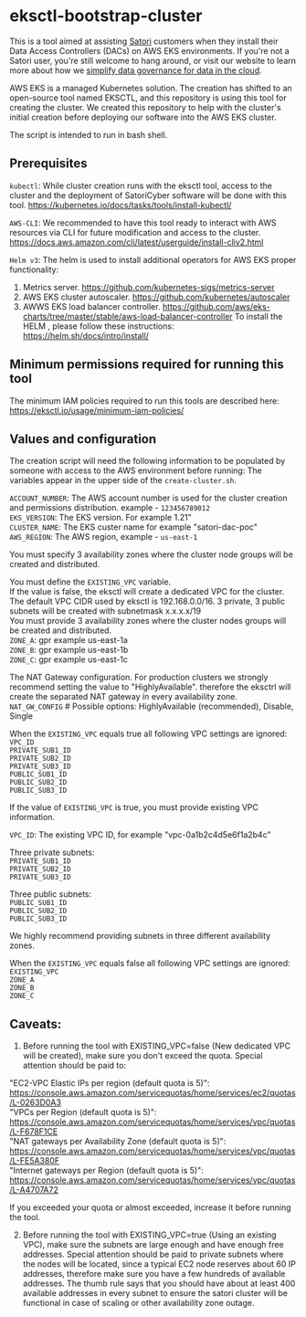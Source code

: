 # eksctl-bootstrap-cluster

This is a tool aimed at assisting [Satori](https://satoricyber.com) customers when they install their Data Access Controllers (DACs) on AWS EKS environments. If you're not a Satori user, you're still welcome to hang around, or visit our website to learn more about how we [simplify data governance for data in the cloud](https://satoricyber.com).

AWS EKS is a managed Kubernetes solution. The creation has shifted to an open-source tool named EKSCTL, and this repository is using this tool for creating the cluster. We created this repository to help with the cluster's initial creation before deploying our software into the AWS EKS cluster.

The script is intended to run in bash shell.
## Prerequisites
`kubectl`: While cluster creation runs with the eksctl tool, access to the cluster and the deployment of SatoriCyber software will be done with this tool.
https://kubernetes.io/docs/tasks/tools/install-kubectl/

`AWS-CLI`: We recommended to have this tool ready to interact with AWS resources via CLI for future modification and access to the cluster.
https://docs.aws.amazon.com/cli/latest/userguide/install-cliv2.html

`Helm v3`: The helm is used to install additional operators for AWS EKS proper functionality:
  1. Metrics server. https://github.com/kubernetes-sigs/metrics-server
  2. AWS EKS cluster autoscaler. https://github.com/kubernetes/autoscaler
  3. AWWS EKS load balancer controller.  https://github.com/aws/eks-charts/tree/master/stable/aws-load-balancer-controller
To install the HELM , please follow these instructions: https://helm.sh/docs/intro/install/

## Minimum permissions required for running this tool
   The minimum IAM policies required to run this tools are described here: https://eksctl.io/usage/minimum-iam-policies/

## Values and configuration

The creation script will need the following information to be populated by someone with access to the AWS environment before running:
The variables appear in the upper side of the `create-cluster.sh`.

`ACCOUNT_NUMBER`: The AWS account number is used for the cluster creation and permissions distribution.
example - `123456789012`  
`EKS_VERSION`: The EKS version. For example 1.21"  
`CLUSTER_NAME`: The EKS custer name for example "satori-dac-poc"  
`AWS_REGION`: The AWS region, example - `us-east-1`  
  
You must specify 3 availability zones where the cluster node groups will be created and distributed.  
  
  
You must define the `EXISTING_VPC` variable.  
If the value is false, the eksctl will create a dedicated VPC for the cluster. The default VPC CIDR used by eksctl is 192.168.0.0/16. 3 private, 3 public subnets will be created with subnetmask x.x.x.x/19  
You must provide 3 availability zones where the cluster nodes groups will be created and distributed.  
`ZONE_A`: gpr example us-east-1a  
`ZONE_B`: gpr example us-east-1b  
`ZONE_C`: gpr example us-east-1c  
  
The NAT Gateway configuration. For production clusters we strongly recommend setting the value to "HighlyAvailable". therefore the eksctrl will create the separated NAT gateway in every availability zone.  
`NAT_GW_CONFIG` # Possible options: HighlyAvailable (recommended), Disable, Single  
  
When the `EXISTING_VPC` equals true all following VPC settings are ignored:  
`VPC_ID`  
`PRIVATE_SUB1_ID`  
`PRIVATE_SUB2_ID`  
`PRIVATE_SUB3_ID`  
`PUBLIC_SUB1_ID`  
`PUBLIC_SUB2_ID`  
`PUBLIC_SUB3_ID`  

If the value of `EXISTING_VPC` is true, you must provide existing VPC information.  
  
`VPC_ID`: The existing VPC ID, for example "vpc-0a1b2c4d5e6f1a2b4c"  
  
Three private subnets:  
`PRIVATE_SUB1_ID`  
`PRIVATE_SUB2_ID`  
`PRIVATE_SUB3_ID`  
  
Three public subnets:  
`PUBLIC_SUB1_ID`  
`PUBLIC_SUB2_ID`  
`PUBLIC_SUB3_ID`  
  
We highly recommend providing subnets in three different availability zones.  
  
  
When the `EXISTING_VPC` equals false all following VPC settings are ignored:  
`EXISTING_VPC`  
`ZONE_A`  
`ZONE_B`  
`ZONE_C`  
  
  
## Caveats:  
  
1. Before running the tool with EXISTING_VPC=false (New dedicated VPC will be created), make sure you don't exceed the quota. Special attention should be paid to:  
  
"EC2-VPC Elastic IPs per region (default quota is 5)": https://console.aws.amazon.com/servicequotas/home/services/ec2/quotas/L-0263D0A3  
"VPCs per Region (default quota is 5)": https://console.aws.amazon.com/servicequotas/home/services/vpc/quotas/L-F678F1CE  
"NAT gateways per Availability Zone (default quota is 5)": https://console.aws.amazon.com/servicequotas/home/services/vpc/quotas/L-FE5A380F  
"Internet gateways per Region (default quota is 5)":  https://console.aws.amazon.com/servicequotas/home/services/vpc/quotas/L-A4707A72  
  
If you exceeded your quota or almost exceeded, increase it before running the tool.  
  
  
  
2. Before running the tool with EXISTING_VPC=true (Using an existing VPC), make sure the subnets are large enough and have enough free addresses. Special attention should be paid to private subnets where the nodes will be located, since a typical EC2 node reserves about 60 IP addresses, therefore make sure you have a few hundreds of available addresses.  The thumb rule says that you should have about at least 400 available addresses in every subnet to ensure the satori cluster will be functional in case of scaling or other availability zone outage.  
  